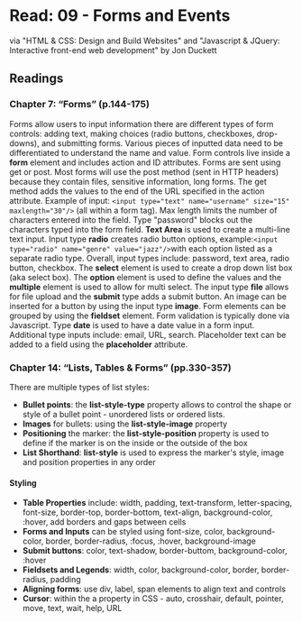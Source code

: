 # Read: 09 - Forms and Events

via "HTML & CSS: Design and Build Websites" and "Javascript & JQuery: Interactive front-end web development" by Jon Duckett

## Readings

### Chapter 7: “Forms” (p.144-175)

Forms allow users to input information there are different types of form controls: adding text, making choices (radio buttons, checkboxes, drop-downs), and submitting forms. Various pieces of inputted data need to be differentiated to understand the name and value. Form controls live inside a **form** element and includes action and ID attributes. Forms are sent using get or post. Most forms will use the post method (sent in HTTP headers) because they contain files, sensitive information, long forms. The get method adds the values to the end of the URL specified in the action attribute. Example of input: `<input type="text" name="username" size="15" maxlength="30"/>` (all within a form tag). Max length limits the number of characters entered into the field. Type "password" blocks out the characters typed into the form field. **Text Area** is used to create a multi-line text input. Input type **radio** creates radio button options, example:`<input type="radio" name="genre" value="jazz"/>`with each option listed as a separate radio type. Overall, input types include: password, text area, radio button, checkbox. The **select** element is used to create a drop down list box (aka select box). The **option** element is used to define the values and the **multiple** element is used to allow for multi select. The input type **file** allows for file upload and the **submit** type adds a submit button. An image can be inserted for a button by using the input type **image**. Form elements can be grouped by using the **fieldset** element. Form validation is typically done via Javascript. Type **date** is used to have a date value in a form input. Additional type inputs include: email, URL, search. Placeholder text can be added to a field using the **placeholder** attribute.

### Chapter 14: “Lists, Tables & Forms” (pp.330-357)

There are multiple types of list styles:

- **Bullet points**: the **list-style-type** property allows to control the shape or style of a bullet point - unordered lists or ordered lists.
- **Images** for bullets: using the **list-style-image** property
- **Positioning** the marker: the **list-style-position** property is used to define if the marker is on the inside or the outside of the box
- **List Shorthand**: **list-style** is used to express the marker's style, image and position properties in any order

#### Styling

- **Table Properties** include: width, padding, text-transform, letter-spacing, font-size, border-top, border-bottom, text-align, background-color, :hover, add borders and gaps between cells
- **Forms and Inputs** can be styled using font-size, color, background-color, border, border-radius, :focus, :hover, background-image
- **Submit buttons**: color, text-shadow, border-buttom, background-color, :hover
- **Fieldsets and Legends**: width, color, background-color, border, border-radius, padding
- **Aligning forms**: use div, label, span elements to align text and controls
- **Cursor**: within the a property in CSS - auto, crosshair, default, pointer, move, text, wait, help, URL